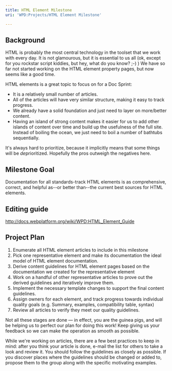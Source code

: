 ```yaml
---
title: HTML Element Milestone
uri: 'WPD:Projects/HTML Element Milestone'

---
```

## <span>Background</span>

HTML is probably the most central technology in the toolset that we work with every day. It is not glamourous, but it is essential to us all (ok, except for you rockstar script kiddies, but hey, what do you know? ;-) ) We have so far not started working on the HTML element property pages, but now seems like a good time.

HTML elements is a great topic to focus on for a Doc Sprint:

-   It is a relatively small number of articles.
-   All of the articles will have very similar structure, making it easy to track progress.
-   We already have a solid foundation and just need to layer on more/better content.
-   Having an island of strong content makes it easier for us to add other islands of content over time and build up the usefulness of the full site. Instead of boiling the ocean, we just need to boil a number of bathtubs sequentially.

It's always hard to prioritize, because it implicitly means that some things will be *de*prioritized. Hopefully the pros outweigh the negatives here.

## <span>Milestone Goal</span>

Documentation for all standards-track HTML elements is as comprehensive, correct, and helpful as--or better than--the current best sources for HTML elements.

## <span>Editing guide</span>

<http://docs.webplatform.org/wiki/WPD:HTML_Element_Guide>

## <span>Project Plan</span>

1.  Enumerate all HTML element articles to include in this milestone
2.  Pick one representative element and make its documentation the ideal model of HTML element documentation.
3.  Derive content guidelines for HTML element pages based on the documentation we created for the representative element
4.  Work on a handful of other representative articles to prove out the derived guidelines and iteratively improve them.
5.  Implement the necessary template changes to support the final content guidelines.
6.  Assign owners for each element, and track progress towards individual quality goals (e.g. Summary, examples, compatibility table, syntax)
7.  Review all articles to verify they meet our quality guidelines.

Not all these stages are done — in effect, you are the guinea pigs, and will be helping us to perfect our plan for doing this work! Keep giving us your feedback so we can make the operation as smooth as possible.

While we're working on articles, there are a few best practices to keep in mind: after you think your article is done, e-mail the list for others to take a look and review it. You should follow the guidelines as closely as possible. If you discover places where the guidelines should be changed or added to, propose them to the group along with the specific motivating examples.